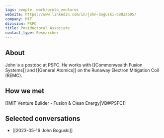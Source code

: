 ```yaml
---
tags: people, work/proto_ventures
website: https://www.linkedin.com/in/john-boguski-b882ab95/
company: MIT
division: PSFC
title: Postdoctoral Associate
contact_type: Researcher
---
```

## About
John is a postdoc at PSFC. He works with [[Commonwealth Fusion Systems]] and [[General Atomics]] on the Runaway Electron Mitigation Coil (REMC).

## How we met
[[MIT Venture Builder - Fusion & Clean Energy|VB@PSFC]]

## Selected conversations
- [[2023-05-16 John Boguski]]